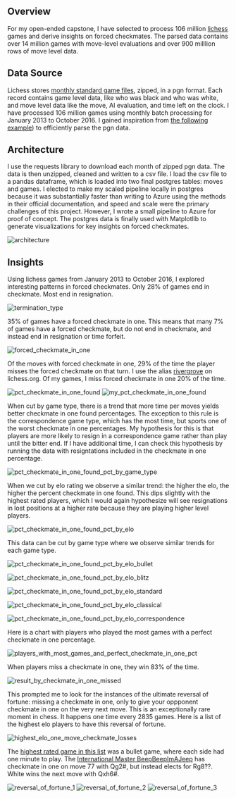 ## Overview

For my open-ended capstone, I have selected to process 106 million [lichess](https://lichess.org/) games and derive insights on forced checkmates. The parsed data contains over 14 million games with move-level evaluations and over 900 milllion rows of move level data.


## Data Source

Lichess stores [monthly standard game files](https://database.lichess.org/), zipped, in a pgn format. Each record contains game level data, like who was black and who was white, and move level data like the move, AI evaluation, and time left on the clock. I have processed 106 million games using monthly batch processing for January 2013 to October 2016. I gained inspiration from [the following example](https://github.com/Paul566/chessOpeningStats)) to efficiently parse the pgn data.


## Architecture

I use the requests library to download each month of zipped pgn data. The data is then unzipped, cleaned and written to a csv file. I load the csv file to a pandas dataframe, which is loaded into two final postgres tables: moves and games. I elected to make my scaled pipeline locally in postgres because it was substantially faster than writing to Azure using the methods in their official documentation, and speed and scale were the primary challenges of this project. However, I wrote a small pipeline to Azure for proof of concept. The postgres data is finally used with Matplotlib to generate visualizations for key insights on forced checkmates. 

![architecture](https://github.com/rivergrove/springboard/blob/master/lichess_capstone/deployment_architecture/architecture.png)


## Insights 

Using lichess games from January 2013 to October 2016, I explored interesting patterns in forced checkmates. Only 28% of games end in checkmate. Most end in resignation.

![termination_type](https://github.com/rivergrove/springboard/blob/master/lichess_capstone/production/plots/termination_type.png)

35% of games have a forced checkmate in one. This means that many 7% of games have a forced checkmate, but do not end in checkmate, and instead end in resignation or time forfeit.

![forced_checkmate_in_one](https://github.com/rivergrove/springboard/blob/master/lichess_capstone/production/plots/pct_checkmate_in_one_games.png)

Of the moves with forced checkmate in one, 29% of the time the player misses the forced checkmate on that turn. I use the alias [rivergrove](https://lichess.org/@/rivergrove) on lichess.org. Of my games, I miss forced checkmate in one 20% of the time.

![pct_checkmate_in_one_found](https://github.com/rivergrove/springboard/blob/master/lichess_capstone/production/plots/pct_checkmate_in_one_found.png)
![my_pct_checkmate_in_one_found](https://github.com/rivergrove/springboard/blob/master/lichess_capstone/production/plots/my_pct_checkmate_in_one_found.png)

When cut by game type, there is a trend that more time per moves yields better checkmate in one found percentages. The exception to this rule is the correspondence game type, which has the most time, but sports one of the worst checkmate in one percentages. My hypothesis for this is that players are more likely to resign in a correspondence game rather than play until the bitter end. If I have additional time, I can check this hypothesis by running the data with resigntations included in the checkmate in one percentage.

![pct_checkmate_in_one_found_pct_by_game_type](https://github.com/rivergrove/springboard/blob/master/lichess_capstone/production/plots/pct_checkmate_in_one_found_pct_by_game_type.png)

When we cut by elo rating we observe a similar trend: the higher the elo, the higher the percent checkmate in one found. This dips slightly with the highest rated players, which I would again hypothesize will see resignations in lost positions at a higher rate because they are playing higher level players.

![pct_checkmate_in_one_found_pct_by_elo](https://github.com/rivergrove/springboard/blob/master/lichess_capstone/production/plots/pct_checkmate_in_one_found_pct_by_elo.png)

This data can be cut by game type where we observe similar trends for each game type.

![pct_checkmate_in_one_found_pct_by_elo_bullet](https://github.com/rivergrove/springboard/blob/master/lichess_capstone/production/plots/pct_checkmate_in_one_found_pct_by_elo_%26_game_type%3DBullet.png)

![pct_checkmate_in_one_found_pct_by_elo_blitz](https://github.com/rivergrove/springboard/blob/master/lichess_capstone/production/plots/pct_checkmate_in_one_found_pct_by_elo_%26_game_type%3DBlitz.png)

![pct_checkmate_in_one_found_pct_by_elo_standard](https://github.com/rivergrove/springboard/blob/master/lichess_capstone/production/plots/pct_checkmate_in_one_found_pct_by_elo_%26_game_type%3DStandard.png)

![pct_checkmate_in_one_found_pct_by_elo_classical](https://github.com/rivergrove/springboard/blob/master/lichess_capstone/production/plots/pct_checkmate_in_one_found_pct_by_elo_%26_game_type%3DClassical.png)

![pct_checkmate_in_one_found_pct_by_elo_correspondence](https://github.com/rivergrove/springboard/blob/master/lichess_capstone/production/plots/pct_checkmate_in_one_found_pct_by_elo_%26_game_type%3DCorrespondence.png)

Here is a chart with players who played the most games with a perfect checkmate in one percentage.

![players_with_most_games_and_perfect_checkmate_in_one_pct](https://github.com/rivergrove/springboard/blob/master/lichess_capstone/production/plots/players_with_most_games_%26_perfect_checkmate_in_one_pct.png)

When players miss a checkmate in one, they win 83% of the time.

![result_by_checkmate_in_one_missed](https://github.com/rivergrove/springboard/blob/master/lichess_capstone/production/plots/result_by_checkmate_in_one_missed.png)

This prompted me to look for the instances of the ultimate reversal of fortune: missing a checkmate in one, only to give your oppponent checkmate in one on the very next move. This is an exceptionally rare moment in chess. It happens one time every 2835 games. Here is a list of the highest elo players to have this reversal of fortune.

![highest_elo_one_move_checkmate_losses](https://github.com/rivergrove/springboard/blob/master/lichess_capstone/production/plots/highest_elo_one_move_checkmate_losses.png)

The [highest rated game in this list](https://lichess.org/zghHKva0#77) was a bullet game, where each side had one minute to play. The [International Master BeepBeepImAJeep](https://lichess.org/@/BeepBeepImAJeep) has checkmate in one on move 77 with Qg2#, but instead elects for Rg8??. White wins the next move with Qxh6#.

![reversal_of_fortune_1](https://github.com/rivergrove/springboard/blob/master/lichess_capstone/production/misc_visualization_images/reversal_of_fortune_1.png)
![reversal_of_fortune_2](https://github.com/rivergrove/springboard/blob/master/lichess_capstone/production/misc_visualization_images/reversal_of_fortune_2.png)
![reversal_of_fortune_3](https://github.com/rivergrove/springboard/blob/master/lichess_capstone/production/misc_visualization_images/reversal_of_fortune_3.png)
